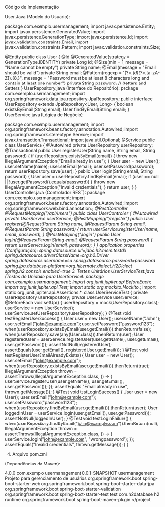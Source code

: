  Código de Implementação
 
User.Java (Modelo do Usuario):

package com.exemplo.usermanagement;
import javax.persistence.Entity;
import javax.persistence.GeneratedValue;
import javax.persistence.GenerationType;
import javax.persistence.Id;
import javax.validation.constraints.Email;
import javax.validation.constraints.Pattern;
import javax.validation.constraints.Size;

@Entity
public class User {
@Id
@GeneratedValue(strategy = GenerationType.IDENTITY)
private Long id;
@Size(min = 1, message = "Name cannot be empty")
private String name;
@Email(message = "Email should be valid")
private String email;
@Pattern(regexp = "(?=.*\\d)(?=.*[a-zA-Z]).{8,}", message = "Password must be at least 8
characters long and contain at least one number")
private String password;
// Getters and Setters
}
UserRepository.java
(Interface do Repositório):
package com.exemplo.usermanagement;
import org.springframework.data.jpa.repository.JpaRepository;
public interface UserRepository extends JpaRepository<User, Long> {
boolean existsByEmail(String email);
User findByEmail(String email);
}
UserService.java (Lógica de Negócio):

package com.exemplo.usermanagement;
import org.springframework.beans.factory.annotation.Autowired;
import org.springframework.stereotype.Service;
import javax.transaction.Transactional;
import java.util.Optional;
@Service
public class UserService {
@Autowired
private UserRepository userRepository;
@Transactional
public User registerUser(String name, String email, String password) {
if (userRepository.existsByEmail(email)) {
throw new IllegalArgumentException("Email already in use");
}
User user = new User();
user.setName(name);
user.setEmail(email);
user.setPassword(password);
return userRepository.save(user);
}
public User login(String email, String password) {
User user = userRepository.findByEmail(email);
if (user == null || !user.getPassword().equals(password)) {
throw new IllegalArgumentException("Invalid credentials");
}
return user;
}
}
UserController.java (Controlador REST):
package com.exemplo.usermanagement;
import org.springframework.beans.factory.annotation.Autowired;
import org.springframework.web.bind.annotation.*;
@RestController
@RequestMapping("/api/users")
public class UserController {
@Autowired
private UserService userService;
@PostMapping("/register")
public User register(@RequestParam String name, @RequestParam String email,
@RequestParam String password) {
return userService.registerUser(name, email, password);
}
@PostMapping("/login")
public User login(@RequestParam String email, @RequestParam String password) {
return userService.login(email, password);
}
}
application.properties
(Configuração):
spring.datasource.url=jdbc:h2:mem:testdb
spring.datasource.driverClassName=org.h2.Driver
spring.datasource.username=sa
spring.datasource.password=password
spring.jpa.database-platform=org.hibernate.dialect.H2Dialect
spring.h2.console.enabled=true
3. Testes Unitários
UserServiceTest.java (Testes de Unidade para UserService):
package com.exemplo.usermanagement;
import org.junit.jupiter.api.BeforeEach;
import org.junit.jupiter.api.Test;
import static org.mockito.Mockito.*;
import static org.junit.jupiter.api.Assertions.*;
class UserServiceTest {
private UserRepository userRepository;
private UserService userService;
@BeforeEach
void setUp() {
userRepository = mock(UserRepository.class);
userService = new UserService();
userService.setUserRepository(userRepository);
}
@Test
void testRegisterUserSuccess() {
User user = new User();
user.setName("John");
user.setEmail("john@example.com");
user.setPassword("password123");
when(userRepository.existsByEmail(user.getEmail())).thenReturn(false);
when(userRepository.save(any(User.class))).thenReturn(user);
User registeredUser = userService.registerUser(user.getName(), user.getEmail(),
user.getPassword());
assertNotNull(registeredUser);
assertEquals(user.getEmail(), registeredUser.getEmail());
}
@Test
void testRegisterUserEmailAlreadyExists() {
User user = new User();
user.setEmail("john@example.com");
when(userRepository.existsByEmail(user.getEmail())).thenReturn(true);
IllegalArgumentException thrown = assertThrows(IllegalArgumentException.class, () ->
{
userService.registerUser(user.getName(), user.getEmail(), user.getPassword());
});
assertEquals("Email already in use", thrown.getMessage());
}
@Test
void testLoginSuccess() {
User user = new User();
user.setEmail("john@example.com");
user.setPassword("password123");
when(userRepository.findByEmail(user.getEmail())).thenReturn(user);
User loggedInUser = userService.login(user.getEmail(), user.getPassword());
assertNotNull(loggedInUser);
}
@Test
void testLoginFailure() {
when(userRepository.findByEmail("john@example.com")).thenReturn(null);
IllegalArgumentException thrown = assertThrows(IllegalArgumentException.class, () ->
{
userService.login("john@example.com", "wrongpassword");
});
assertEquals("Invalid credentials", thrown.getMessage());
}
}

4. Arquivo pom.xml
   
(Dependências do
Maven):
<?xml version="1.0" encoding="UTF-8"?>
<project xmlns="http://maven.apache.org/POM/4.0.0"
xmlns:xsi="http://www.w3.org/2001/XMLSchema-instance"
xsi:schemaLocation="http://maven.apache.org/POM/4.0.0
http://maven.apache.org/xsd/maven-4.0.0.xsd">
<modelVersion>4.0.0</modelVersion>
<groupId>com.exemplo</groupId>
<artifactId>usermanagement</artifactId>
<version>0.0.1-SNAPSHOT</version>
<name>usermanagement</name>
<description>Projeto para gerenciamento de usuários</description>
<dependencies>
<dependency>
<groupId>org.springframework.boot</groupId>
<artifactId>spring-boot-starter-web</artifactId>
</dependency>
<dependency>
<groupId>org.springframework.boot</groupId>
<artifactId>spring-boot-starter-data-jpa</artifactId>
</dependency>
<dependency>
<groupId>org.springframework.boot</groupId>
<artifactId>spring-boot-starter-validation</artifactId>
</dependency>
<dependency>
<groupId>org.springframework.boot</groupId>
<artifactId>spring-boot-starter-test</artifactId>
<scope>test</scope>
</dependency>
<dependency>
<groupId>com.h2database</groupId>
<artifactId>h2</artifactId>
<scope>runtime</scope>
</dependency>
</dependencies>
<build>
<plugins>
<plugin>
<groupId>org.springframework.boot</groupId>
<artifactId>spring-boot-maven-plugin</artifactId>
</plugin>
</plugins>
</build>
</project
